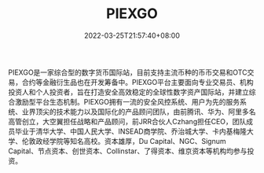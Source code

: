 ﻿---
weight: 
title: "PIEXGO"
description: "PIEXGO是一家综合型的数字货币…"
date: 2022-03-25T21:57:40+08:00
lastmod: 2022-03-25T16:45:40+08:00
draft: false
authors: ["Metabd"]
featuredImage: "piexgo.webp"
link: ""
tags: ["交易所","PIEXGO"]
categories: ["navigation"]
navigation: ["交易所"]
lightgallery: true
toc: true
pinned: false
recommend: false
recommend1: false
---
PIEXGO是一家综合型的数字货币国际站，目前支持主流币种的币币交易和OTC交易，合约等金融衍生品也在开发筹备中。PIEXGO平台主要面向专业交易员、机构投资人和个人投资者，旨在打造安全高效稳定的全球性数字资产国际站，并建立综合激励型平台生态机制。PIEXGO拥有一流的安全风控系统、用户为先的服务系统、业界顶尖的技术能力以及国际化的产品顾问团队，由前腾讯、华为、阿里多名高管创立，大空翼担任战略和产品顾问，前JRR合伙人Czhang担任CEO，团队成员毕业于清华大学、中国人民大学、INSEAD商学院、乔治城大学、卡内基梅隆大学、伦敦政经学院等知名高校。资本雄厚，Du Capital、NGC、Signum Capital、节点资本、创世资本、Collinstar、了得资本、维京资本等机构均参与投资。
